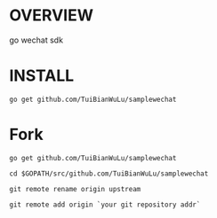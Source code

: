 # OVERVIEW
go wechat sdk

# INSTALL
```Shell
go get github.com/TuiBianWuLu/samplewechat
```

# Fork
```Shell
go get github.com/TuiBianWuLu/samplewechat

cd $GOPATH/src/github.com/TuiBianWuLu/samplewechat

git remote rename origin upstream

git remote add origin `your git repository addr`
```
